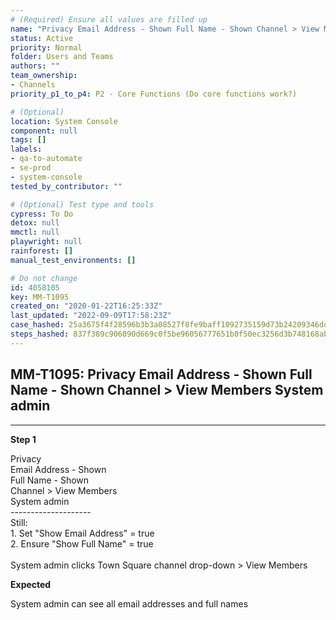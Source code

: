 ```yaml
---
# (Required) Ensure all values are filled up
name: "Privacy Email Address - Shown Full Name - Shown Channel > View Members System admin"
status: Active
priority: Normal
folder: Users and Teams
authors: ""
team_ownership: 
- Channels
priority_p1_to_p4: P2 - Core Functions (Do core functions work?)

# (Optional)
location: System Console
component: null
tags: []
labels: 
- qa-to-automate
- se-prod
- system-console
tested_by_contributor: ""

# (Optional) Test type and tools
cypress: To Do
detox: null
mmctl: null
playwright: null
rainforest: []
manual_test_environments: []

# Do not change
id: 4058105
key: MM-T1095
created_on: "2020-01-22T16:25:33Z"
last_updated: "2022-09-09T17:58:23Z"
case_hashed: 25a3675f4f28596b3b3a08527f8fe9baff1092735159d73b24209346dd9cfb4ee0510d65116b8932b6d3ce35864cb9b7
steps_hashed: 837f389c906090d669c0f5be96056777651b0f50ec3256d3b748168abeb75998830d202c9b1b309ba471df9c3c61ec56
---
```


<!-- (Auto-generated) Based on frontmatter's "key" and "name" -->

## MM-T1095: Privacy Email Address - Shown Full Name - Shown Channel > View Members System admin

---

**Step 1**

Privacy\
Email Address - Shown\
Full Name - Shown\
Channel > View Members\
System admin\
\--------------------\
Still:\
1\. Set "Show Email Address" = true\
2\. Ensure "Show Full Name" = true\
\
System admin clicks Town Square channel drop-down > View Members

**Expected**

System admin can see all email addresses and full names
